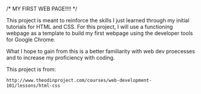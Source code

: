 /* MY FIRST WEB PAGE!!!! */

This project is meant to reinforce the skills I just learned through my initial tutorials for HTML and CSS. For this project, I will use a functioning webpage as a template to build my first webpage using the developer tools for Google Chrome.

What I hope to gain from this is a better familiarity with web dev proecesses and to increase my proficiency with coding.

This project is from:

	http://www.theodinproject.com/courses/web-development-101/lessons/html-css
